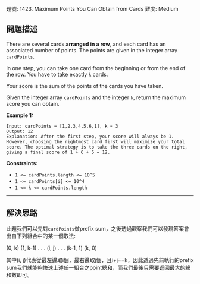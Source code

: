 題號: 1423. Maximum Points You Can Obtain from Cards
難度: Medium

## 問題描述

There are several cards **arranged in a row**, and each card has an associated number of points. The points are given in the integer array `cardPoints`.

In one step, you can take one card from the beginning or from the end of the row. You have to take exactly `k` cards.

Your score is the sum of the points of the cards you have taken.

Given the integer array `cardPoints` and the integer `k`, return the maximum score you can obtain.

**Example 1:**
```
Input: cardPoints = [1,2,3,4,5,6,1], k = 3
Output: 12
Explanation: After the first step, your score will always be 1. However, choosing the rightmost card first will maximize your total score. The optimal strategy is to take the three cards on the right, giving a final score of 1 + 6 + 5 = 12.
```

**Constraints:**

- `1 <= cardPoints.length <= 10^5`
- `1 <= cardPoints[i] <= 10^4`
- `1 <= k <= cardPoints.length`

---
## 解決思路

此題我們可以先對`cardPoints`做prefix sum，之後透過觀察我們可以發現答案會出自下列組合中的某一個取法:

(0, k)
(1, k-1)
.
.
.
(i, j)
.
.
.
(k-1, 1)
(k, 0)

其中(i, j)代表從最左邊取i個，最右邊取j個，且i+j==k，因此透過先前執行的prefix sum我們就能夠快速上述任一組合之point總和，而我們最後只需要返回最大的總和數即可。

